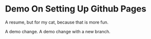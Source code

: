 # Demo On Setting Up Github Pages

A resume, but for my cat, because that is more fun.

A demo change.
 A demo change with a new branch.
